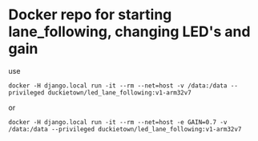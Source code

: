 # Docker repo for starting lane_following, changing LED's and gain 

use 

```docker -H django.local run -it --rm --net=host -v /data:/data --privileged duckietown/led_lane_following:v1-arm32v7``` 

or 

```docker -H django.local run -it --rm --net=host -e GAIN=0.7 -v /data:/data --privileged duckietown/led_lane_following:v1-arm32v7``` 
